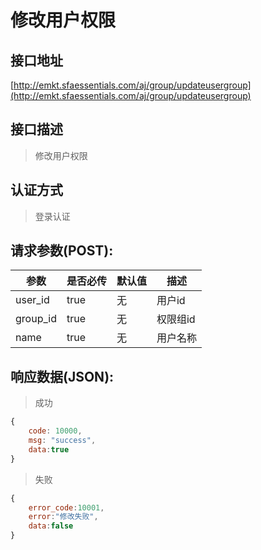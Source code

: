 # 修改用户权限

## 接口地址

[http://emkt.sfaessentials.com/aj/group/updateusergroup](http://emkt.sfaessentials.com/aj/group/updateusergroup)

## 接口描述

> 修改用户权限

## 认证方式

> 登录认证

## 请求参数(POST):

| 参数 | 是否必传 | 默认值 |  描述 | 
| ---- | ----- | ----- | ----- | 
|user_id| true| 无| 用户id|
| group_id | true | 无 | 权限组id | 
|name| true | 无| 用户名称|

## 响应数据(JSON):
> 成功

```javascript
{
    code: 10000,
    msg: "success",
    data:true
}
```
> 失败 

```javascript
{
    error_code:10001,
    error:"修改失败",
    data:false
}
```
